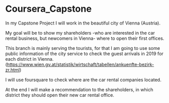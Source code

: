 # Coursera_Capstone

In my Capstone Project I will work in the beautiful city of Vienna (Austria). 

My goal will be to show my shareholders -who are interested in the car rental business, but newcomers in Vienna- where to open their first offices. 

This branch is mainly serving the tourists, for that I am going to use some public information of the city service to check the guest arrivals in 2019 for each district in Vienna.
(https://www.wien.gv.at/statistik/wirtschaft/tabellen/ankuenfte-bezirk-zr.html)

I will use foursquare to check where are the car rental companies located.


At the end I will make a recommendation to the shareholders, in which district they should open their new car rental office.
